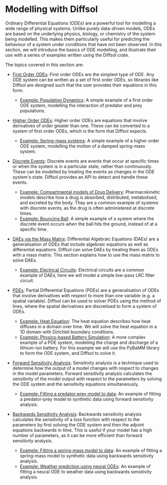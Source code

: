 # Modelling with Diffsol

Ordinary Differential Equations (ODEs) are a powerful tool for modelling a wide range of physical systems. Unlike purely data-driven models, ODEs are based on the underlying physics, biology, or chemistry of the system being modelled. This makes them particularly useful for predicting the behaviour of a system under conditions that have not been observed. In this section, we will introduce the basics of ODE modelling, and illustrate their use with a series of examples written using the Diffsol crate.

The topics covered in this section are:

- [First Order ODEs](primer/first_order_odes.md): First order ODEs are the simplest type of ODE. Any ODE system can be written as a set of first order ODEs, so libraries like Diffsol are designed such that the user provides their equations in this form.
  - [Example: Population Dynamics](primer/population_dynamics.md): A simple example of a first order ODE system, modelling the interaction of predator and prey populations.
- [Higher Order ODEs](primer/higher_order_odes.md): Higher order ODEs are equations that involve derivatives of order greater than one. These can be converted to a system of first order ODEs, which is the form that Diffsol expects.
  - [Example: Spring-mass systems](primer/spring_mass_systems.md): A simple example of a higher order ODE system, modelling the motion of a damped spring-mass system.
- [Discrete Events](primer/discrete_events.md): Discrete events are events that occur at specific times or when the system is in a particular state, rather than continuously. These can be modelled by treating the events as changes in the ODE system's state. Diffsol provides an API to detect and handle these events.
  - [Example: Compartmental models of Drug Delivery](primer/compartmental_models_of_drug_delivery.md): Pharmacokinetic models describe how a drug is absorbed, distributed, metabolised, and excreted by the body. They are a common example of systems with discrete events, as the drug is often administered at discrete times.
  - [Example: Bouncing Ball](primer/bouncing_ball.md): A simple example of a system where the discrete event occurs when the ball hits the ground, instead of at a specific time.
- [DAEs via the Mass Matrix](primer/the_mass_matrix.md): Differential Algebraic Equations (DAEs) are a generalisation of ODEs that include algebraic equations as well as differential equations. Diffsol can solve DAEs by treating them as ODEs with a mass matrix. This section explains how to use the mass matrix to solve DAEs.
  - [Example: Electrical Circuits](primer/electrical_circuits.md): Electrical circuits are a common example of DAEs, here we will model a simple low-pass LRC filter circuit.
- [PDEs](primer/pdes.md): Partial Differential Equations (PDEs) are a generalisation of ODEs that involve derivatives with respect to more than one variable (e.g. a spatial variable). Diffsol can be used to solver PDEs using the method of lines, where the spatial derivatives are discretised to form a system of ODEs.
  - [Example: Heat Equation](primer/heat_equation.md): The heat equation describes how heat diffuses in a domain over time. We will solve the heat equation in a 1D domain with Dirichlet boundary conditions.
  - [Example: Physics-based Battery Simulation](primer/physics_based_battery_simulation.md): A more complex example of a PDE system, modelling the charge and discharge of a lithium-ion battery. For this example we will use the PyBaMM library to form the ODE system, and Diffsol to solve it.

- [Forward Sensitivity Analysis](primer/forward_sensitivity_analysis.md): Sensitivity analysis is a technique used to determine how the output of a model changes with respect to changes in the model parameters. Forward sensitivity analysis calculates the sensitivity of the model output with respect to the parameters by solving the ODE system and the sensitivity equations simultaneously.
  - [Example: Fitting a predator-prey model to data](primer/population_dynamics_fitting.md): An example of fitting a predator-prey model to synthetic data using forward sensitivity analysis.
- [Backwards Sensitivity Analysis](primer/backwards_sensitivity_analysis.md): Backwards sensitivity analysis calculates the sensitivity of a loss function with respect to the parameters by first solving the ODE system and then the adjoint equations backwards in time. This is useful if your model has a high number of parameters, as it can be more efficient than forward sensitivity analysis.
  - [Example: Fitting a spring-mass model to data](primer/spring_mass_fitting.md): An example of fitting a spring-mass model to synthetic data using backwards sensitivity analysis.
  - [Example: Weather prediction using neural ODEs](primer/weather_neural_ode.md): An example of fitting a neural ODE to weather data using backwards sensitivity analysis.
